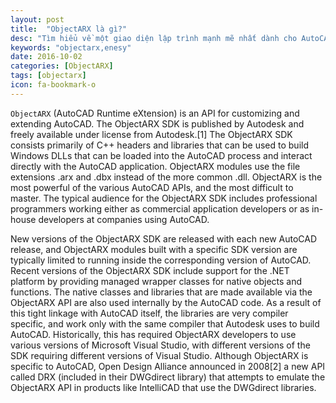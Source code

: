```yaml
---
layout: post
title:  "ObjectARX là gì?"
desc: "Tìm hiểu về một giao diện lập trình mạnh mẽ nhất dành cho AutoCAD."
keywords: "objectarx,enesy"
date: 2016-10-02
categories: [ObjectARX]
tags: [objectarx]
icon: fa-bookmark-o
---
```


`ObjectARX` (AutoCAD Runtime eXtension) is an API for customizing and extending AutoCAD. The ObjectARX SDK is published by Autodesk and freely available under license from Autodesk.[1] The ObjectARX SDK consists primarily of C++ headers and libraries that can be used to build Windows DLLs that can be loaded into the AutoCAD process and interact directly with the AutoCAD application. ObjectARX modules use the file extensions .arx and .dbx instead of the more common .dll.
ObjectARX is the most powerful of the various AutoCAD APIs, and the most difficult to master. The typical audience for the ObjectARX SDK includes professional programmers working either as commercial application developers or as in-house developers at companies using AutoCAD.

New versions of the ObjectARX SDK are released with each new AutoCAD release, and ObjectARX modules built with a specific SDK version are typically limited to running inside the corresponding version of AutoCAD. Recent versions of the ObjectARX SDK include support for the .NET platform by providing managed wrapper classes for native objects and functions.
The native classes and libraries that are made available via the ObjectARX API are also used internally by the AutoCAD code. As a result of this tight linkage with AutoCAD itself, the libraries are very compiler specific, and work only with the same compiler that Autodesk uses to build AutoCAD. Historically, this has required ObjectARX developers to use various versions of Microsoft Visual Studio, with different versions of the SDK requiring different versions of Visual Studio.
Although ObjectARX is specific to AutoCAD, Open Design Alliance announced in 2008[2] a new API called DRX (included in their DWGdirect library) that attempts to emulate the ObjectARX API in products like IntelliCAD that use the DWGdirect libraries.
